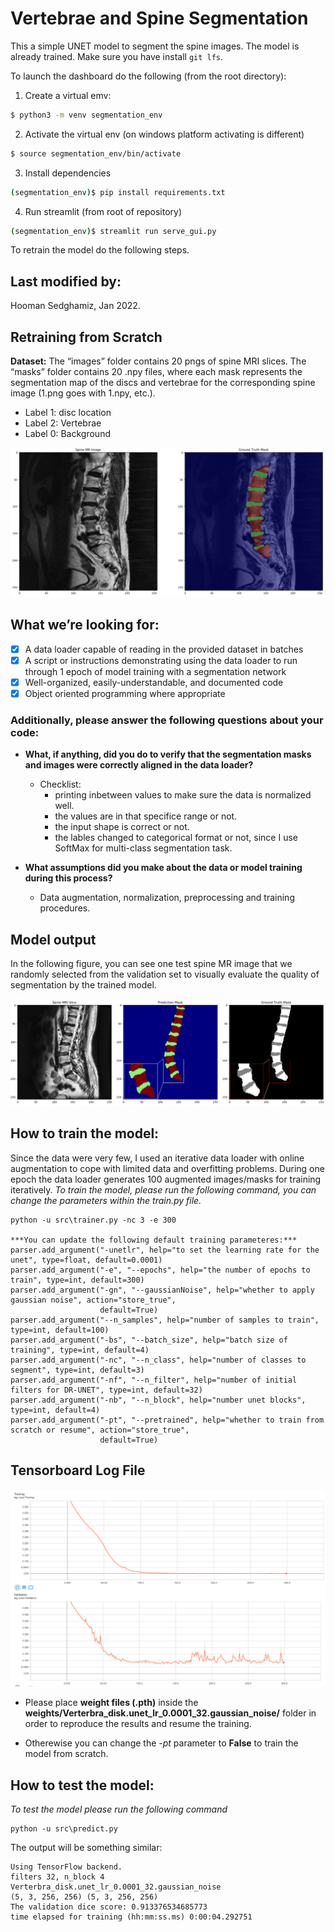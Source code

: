 # Vertebrae and Spine Segmentation

This a simple UNET model to segment the spine images. The model is already trained. Make sure you have install `git lfs`. 

To launch the dashboard do the following (from the root directory):

1. Create a virtual emv:

```bash
$ python3 -m venv segmentation_env
```

2. Activate the virtual env (on windows platform activating is different)

```bash
$ source segmentation_env/bin/activate

```

3. Install dependencies
```bash
(segmentation_env)$ pip install requirements.txt
```

4. Run streamlit (from root of repository)

```bash
(segmentation_env)$ streamlit run serve_gui.py
```

To retrain the model do the following steps.


## Last modified by:

Hooman Sedghamiz, Jan 2022.






## Retraining from Scratch

**Dataset:** The “images” folder contains 20 pngs of spine MRI slices. The “masks” folder contains 20 .npy files, where each mask represents the segmentation map of the discs and vertebrae for the corresponding spine image (1.png goes with 1.npy, etc.). 

* Label 1: disc location
* Label 2: Vertebrae
* Label 0: Background

![Spine Image and Mask](imgs/spine.PNG)


## What we’re looking for:
- [x] A data loader capable of reading in the provided dataset in batches
- [x] A script or instructions demonstrating using the data loader to run through 1 epoch of model training with a segmentation network
- [x] Well-organized, easily-understandable, and documented code
- [x] Object oriented programming where appropriate

### Additionally, please answer the following questions about your code:

* __What, if anything, did you do to verify that the segmentation masks and images were correctly aligned in the data loader?__
  * Checklist:
     * printing inbetween values to make sure the data is normalized well.
     * the values are in that specifice range or not.
     * the input shape is correct or not.
     * the lables changed to categorical format or not, since I use SoftMax for multi-class segmentation task.

* __What assumptions did you make about the data or model training during this process?__
  * Data augmentation, normalization, preprocessing and training procedures.

## Model output
In the following figure, you can see one test spine MR image that we randomly selected from the validation set to visually evaluate the quality of segmentation by the trained model.

![Spine Image and Mask](imgs/spine_pred.PNG)


## How to train the model:
Since the data were very few, I used an iterative data loader with online augmentation to cope with limited data and overfitting problems. During one epoch the data loader generates 100 augmented images/masks for training iteratively. 
_To train the model, please run the following command, you can change the parameters within the train.py file._

    python -u src\trainer.py -nc 3 -e 300
    
    ***You can update the following default training parameteres:***
    parser.add_argument("-unetlr", help="to set the learning rate for the unet", type=float, default=0.0001)
    parser.add_argument("-e", "--epochs", help="the number of epochs to train", type=int, default=300)
    parser.add_argument("-gn", "--gaussianNoise", help="whether to apply gaussian noise", action="store_true",
                        default=True)
    parser.add_argument("--n_samples", help="number of samples to train", type=int, default=100)
    parser.add_argument("-bs", "--batch_size", help="batch size of training", type=int, default=4)
    parser.add_argument("-nc", "--n_class", help="number of classes to segment", type=int, default=3)
    parser.add_argument("-nf", "--n_filter", help="number of initial filters for DR-UNET", type=int, default=32)
    parser.add_argument("-nb", "--n_block", help="number unet blocks", type=int, default=4)
    parser.add_argument("-pt", "--pretrained", help="whether to train from scratch or resume", action="store_true",
                        default=True)

## Tensorboard Log File
![Spine Image and Mask](imgs/spine_tensorboard.png)


* Please place __weight files (.pth)__ inside the __weights/Verterbra_disk.unet_lr_0.0001_32.gaussian_noise/__ folder in order to reproduce the results and resume the training. 

* Otherewise you can change the _-pt_ parameter to __False__ to train the model from scratch. 

## How to test the model:
_To test the model please run the following command_

    python -u src\predict.py
The output will be something similar:

    Using TensorFlow backend.
    filters 32, n_block 4
    Verterbra_disk.unet_lr_0.0001_32.gaussian_noise
    (5, 3, 256, 256) (5, 3, 256, 256)
    The validation dice score: 0.913376534685773
    time elapsed for training (hh:mm:ss.ms) 0:00:04.292751
